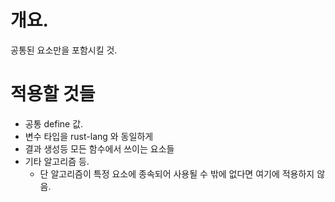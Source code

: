 # 개요.

공통된 요소만을 포함시킬 것.

# 적용할 것들
+ 공통 define 값.
+ 변수 타입을 rust-lang 와 동일하게
+ 결과 생성등 모든 함수에서 쓰이는 요소들
+ 기타 알고리즘 등.
  + 단 알고리즘이 특정 요소에 종속되어 사용될 수 밖에 없다면 여기에 적용하지 않음.